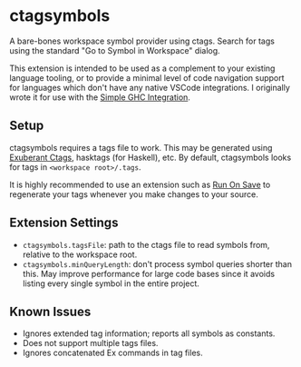 # ctagsymbols
A bare-bones workspace symbol provider using ctags. Search for tags using the standard "Go to Symbol in Workspace" dialog.

This extension is intended to be used as a complement to your existing language tooling, or to provide a minimal level of
code navigation support for languages which don't have any native VSCode integrations.
I originally wrote it for use with the [Simple GHC Integration](https://marketplace.visualstudio.com/items?itemName=dramforever.vscode-ghc-simple).


## Setup
ctagsymbols requires a tags file to work. This may be generated using [Exuberant Ctags](http://ctags.sourceforge.net), hasktags (for Haskell), etc.
By default, ctagsymbols looks for tags in `<workspace root>/.tags`.

It is highly recommended to use an extension such as [Run On Save](https://marketplace.visualstudio.com/items?itemName=emeraldwalk.RunOnSave)
to regenerate your tags whenever you make changes to your source.


## Extension Settings
* `ctagsymbols.tagsFile`: path to the ctags file to read symbols from, relative to the workspace root.
* `ctagsymbols.minQueryLength`: don't process symbol queries shorter than this. May improve performance for large code bases since it avoids listing every single symbol in the entire project.


## Known Issues
* Ignores extended tag information; reports all symbols as constants.
* Does not support multiple tags files.
* Ignores concatenated Ex commands in tag files.
